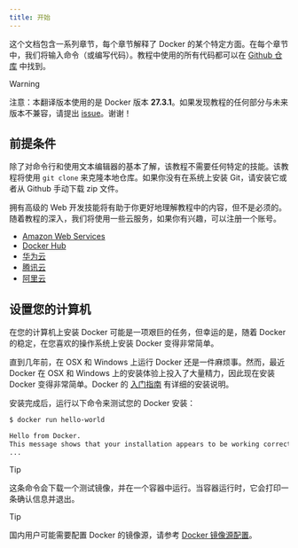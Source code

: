 ```yaml
---
title: 开始
---
```


这个文档包含一系列章节，每个章节解释了 Docker 的某个特定方面。在每个章节中，我们将输入命令（或编写代码）。教程中使用的所有代码都可以在 [Github 仓库](https://github.com/dribble-njr/docker-curriculum-cn) 中找到。

> [!WARNING]
> 注意：本翻译版本使用的是 Docker 版本 **27.3.1**。如果发现教程的任何部分与未来版本不兼容，请提出 [issue](https://github.com/dribble-njr/docker-curriculum-cn/issues)。谢谢！

## 前提条件

除了对命令行和使用文本编辑器的基本了解，该教程不需要任何特定的技能。该教程将使用 `git clone` 来克隆本地仓库。如果你没有在系统上安装 Git，请安装它或者从 Github 手动下载 zip 文件。

拥有高级的 Web 开发技能将有助于你更好地理解教程中的内容，但不是必须的。随着教程的深入，我们将使用一些云服务，如果你有兴趣，可以注册一个账号。

- [Amazon Web Services](http://aws.amazon.com/)
- [Docker Hub](https://hub.docker.com/)
- [华为云](https://www.huaweicloud.com/)
- [腾讯云](https://cloud.tencent.com/)
- [阿里云](https://www.aliyun.com/)

## 设置您的计算机

在您的计算机上安装 Docker 可能是一项艰巨的任务，但幸运的是，随着 Docker 的稳定，在您喜欢的操作系统上安装 Docker 变得非常简单。

直到几年前，在 OSX 和 Windows 上运行 Docker 还是一件麻烦事。然而，最近 Docker 在 OSX 和 Windows 上的安装体验上投入了大量精力，因此现在安装 Docker 变得非常简单。Docker 的 [入门指南](https://docs.docker.com/get-started/) 有详细的安装说明。

安装完成后，运行以下命令来测试您的 Docker 安装：

```bash
$ docker run hello-world

Hello from Docker.
This message shows that your installation appears to be working correctly.
...
```

> [!TIP]
> 这条命令会下载一个测试镜像，并在一个容器中运行。当容器运行时，它会打印一条确认信息并退出。

> [!TIP]
> 国内用户可能需要配置 Docker 的镜像源，请参考 [Docker 镜像源配置](https://gist.github.com/y0ngb1n/7e8f16af3242c7815e7ca2f0833d3ea6)。
